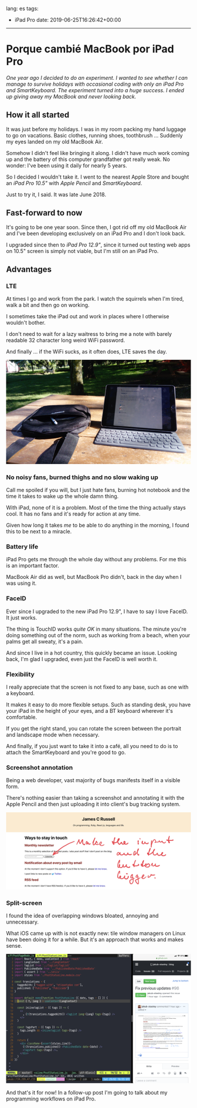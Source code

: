 lang: es
tags:
  - iPad Pro
date: 2019-06-25T16:26:42+00:00

---

# Porque cambié MacBook por iPad Pro

_One year ago I decided to do an experiment. I wanted to see whether I can manage to survive holidays with occasional coding with only an iPad Pro and SmartKeyboard. The experiment turned into a huge success. I ended up giving away my MacBook and never looking back._

## How it all started

It was just before my holidays. I was in my room packing my hand luggage to go on vacations. Basic clothes, running shoes, toothbrush ... Suddenly my eyes landed on my old MacBook Air.

Somehow I didn't feel like bringing it along. I didn't have much work coming up and the battery of this computer grandfather got really weak. No wonder: I've been using it daily for nearly 5 years.

So I decided I wouldn't take it. I went to the nearest Apple Store and bought an <i class="hashtag">iPad Pro 10.5"</i> with <i class="hashtag">Apple Pencil</i> and <i class="hashtag">SmartKeyboard</i>.

Just to try it, I said. It was late June 2018.

## Fast-forward to now

It's going to be one year soon. Since then, I got rid off my old MacBook Air and I've been developing exclusively on an iPad Pro and I don't look back.

I upgraded since then to <i class="hashtag">iPad Pro 12.9"</i>, since it turned out testing web apps on 10.5" screen is simply not viable, but I'm still on an iPad Pro.

## Advantages

### LTE

At times I go and work from the park. I watch the squirrels when I'm tired, walk a bit and then go on working.

I sometimes take the iPad out and work in places where I otherwise wouldn't bother.

I don't need to wait for a lazy waitress to bring me a note with barely readable 32 character long weird WiFi password.

And finally ... if the WiFi sucks, as it often does, LTE saves the day.

![](working-outside.jpg)

### No noisy fans, burned thighs and no slow waking up

Call me spoiled if you will, but I just hate fans, burning hot notebook and the time it takes to wake up the whole damn thing.

With iPad, none of it is a problem. Most of the time the thing actually stays cool. It has no fans and it's ready for action at any time.

Given how long it takes _me_ to be able to do anything in the morning, I found this to be next to a miracle.

### Battery life

iPad Pro gets me through the whole day without any problems. For me this is an important factor.

MacBook Air did as well, but MacBook Pro didn't, back in the day when I was using it.

### FaceID

Ever since I upgraded to the new iPad Pro 12.9", I have to say I love FaceID. It just works.

The thing is TouchID works _quite OK_ in many situations. The minute you're doing something out of the norm, such as working from a beach, when your palms get all sweaty, it's a pain.

And since I live in a hot country, this quickly became an issue. Looking back, I'm glad I upgraded, even just the FaceID is well worth it.

### Flexibility

I really appreciate that the screen is not fixed to any base, such as one with a keyboard.

It makes it easy to do more flexible setups. Such as standing desk, you have your iPad in the height of your eyes, and a BT keyboard wherever it's comfortable.

If you get the right stand, you can rotate the screen between the portrait and landscape mode when necessary.

And finally, if you just want to take it into a café, all you need to do is to attach the SmartKeyboard and you're good to go.

### Screenshot annotation

Being a web developer, vast majority of bugs manifests itself in a visible form.

There's nothing easier than taking a screenshot and annotating it with the Apple Pencil and then just uploading it into client's bug tracking system.

![](screenshot-annotation.jpg)

### Split-screen

I found the idea of overlapping windows bloated, annoying and unnecessary.

What iOS came up with is not exactly new: tile window managers on Linux have been doing it for a while. But it's an approach that works and makes sense.

![](split-screen.png)

And that's it for now! In a follow-up post I'm going to talk about my programming workflows on iPad Pro.
